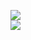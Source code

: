 [![](https://img.shields.io/badge/Made%20With-Github%20Spray-lightgrey.svg?style=for-the-badge&logo=github)](https://github.com/Annihil/github-spray#7124)  
[![](https://i.imgur.com/2DrTn0Z.gif)](https://github.com/Annihil/github-spray)